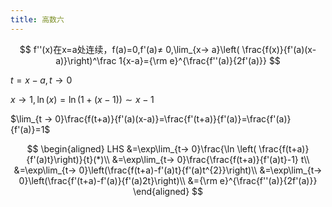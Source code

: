 ```yaml
---
title: 高数六
---
```


$$
f''(x)在x=a处连续，f(a)=0,f'(a)≠ 0,\lim_{x→ a}\left( \frac{f(x)}{f'(a)(x-a)}\right)^\frac 1{x-a}={\rm e}^{\frac{f''(a)}{2f'(a)}}
$$

$t=x-a,t→ 0$

$x→ 1,\ln(x)=\ln(1+(x-1)) \sim x-1$

$\lim_{t → 0}\frac{f(t+a)}{f'(a)(x-a)}=\frac{f'(t+a)}{f'(a)}=\frac{f'(a)}{f'(a)}=1$

$$
\begin{aligned}
LHS
&=\exp\lim_{t→ 0}\frac{\ln \left( \frac{f(t+a)}{f'(a)t}\right)}{t}(*)\\
&=\exp\lim_{t→ 0}\frac{\frac{f(t+a)}{f'(a)t}-1} t\\
&=\exp\lim_{t→ 0}\left(\frac{f(t+a)-f'(a)t}{f'(a)t^{2}}\right)\\
&=\exp\lim_{t→ 0}\left(\frac{f'(t+a)-f'(a)}{f'(a)2t}\right)\\
&={\rm e}^{\frac{f''(a)}{2f'(a)}}
\end{aligned}
$$
